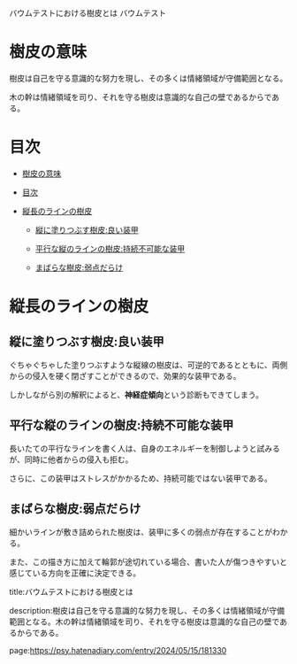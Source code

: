バウムテストにおける樹皮とは
バウムテスト




# 樹皮の意味



樹皮は自己を守る意識的な努力を現し、その多くは情緒領域が守備範囲となる。



木の幹は情緒領域を司り、それを守る樹皮は意識的な自己の壁であるからである。



# 目次



- [樹皮の意味](#樹皮の意味)

- [目次](#目次)

- [縦長のラインの樹皮](#縦長のラインの樹皮)

  - [縦に塗りつぶす樹皮:良い装甲](#縦に塗りつぶす樹皮良い装甲)

  - [平行な縦のラインの樹皮:持続不可能な装甲](#平行な縦のラインの樹皮持続不可能な装甲)

  - [まばらな樹皮:弱点だらけ](#まばらな樹皮弱点だらけ)







# 縦長のラインの樹皮





## 縦に塗りつぶす樹皮:良い装甲



ぐちゃぐちゃした塗りつぶすような縦線の樹皮は、可逆的であるとともに、両側からの侵入を硬く閉ざすことができるので、効果的な装甲である。





しかしながら別の解釈によると、**神経症傾向**という診断もできてしまう。







## 平行な縦のラインの樹皮:持続不可能な装甲





長いたての平行なラインを書く人は、自身のエネルギーを制御しようと試みるが、同時に他者からの侵入も拒む。



さらに、この装甲はストレスがかかるため、持続可能ではない装甲である。







## まばらな樹皮:弱点だらけ



細かいラインが敷き詰められた樹皮は、装甲に多くの弱点が存在することがわかる。



また、この描き方に加えて輪郭が途切れている場合、書いた人が傷つきやすいと感じている方向を正確に決定できる。







title:バウムテストにおける樹皮とは



description:樹皮は自己を守る意識的な努力を現し、その多くは情緒領域が守備範囲となる。木の幹は情緒領域を司り、それを守る樹皮は意識的な自己の壁であるからである。









page:https://psy.hatenadiary.com/entry/2024/05/15/181330

